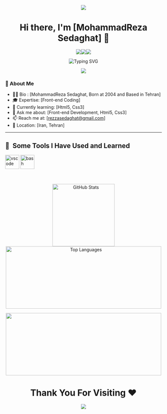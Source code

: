 <p align="center">
  <img src="https://capsule-render.vercel.app/api?type=waving&height=250&color=&color=141321&text=Hey%20,%20its%20me%20!&fontSize=90&fontColor=ff79c6&animation=twinkling&descAlignY=81"/>
</p>

<!-- ✨ Stylish Header -->
<h1 align="center">Hi there, I'm [MohammadReza Sedaghat] 👋</h1>

<p align="center"><a href="mailto:rezzasedaghat@gmail.com"><img src="https://img.shields.io/badge/Email-D14836?style=for-the-badge&logo=gmail&logoColor=white" /></a><a href="[https://linkedin.com/in/yourprofile](https://www.linkedin.com/in/mohammad-reza-sedaghat-26333837b?utm_source=share&utm_campaign=share_via&utm_content=profile&utm_medium=android_app)"><img src="https://img.shields.io/badge/LinkedIn-0077B5?style=for-the-badge&logo=linkedin&logoColor=white" /></a><a href="https://x.com/YoungBadGod?t=KNWbY_98CeJ3UEdRGlTkng&s=09"><img src="https://img.shields.io/badge/Twitter-1DA1F2?style=for-the-badge&logo=twitter&logoColor=white" /></a></p>

<p align="center">
  <img src="https://readme-typing-svg.demolab.com?font=Fira+Code&size=24&pause=1000&color=00F7FF&center=true&vCenter=true&width=435&lines=Curious+Developer;Lifelong+Learner;Eager+For+Building+Cool+Front" alt="Typing SVG" />
</p>

<p align="center">
  <img src="https://media0.giphy.com/media/v1.Y2lkPTc5MGI3NjExOGJ5MXRqMTF3c2U4cmNka21tczFzNzE2YzFtZzV6dzRzMDBrYTlkaiZlcD12MV9pbnRlcm5hbF9naWZfYnlfaWQmY3Q9Zw/iIqmM5tTjmpOB9mpbn/giphy.gif"/>
</p>


### 🧠 About Me
- 🧑‍💻 Bio : [MohammadReza Sedaghat, Born at 2004 and Based in Tehran]
- 🎓 Expertise: [Front-end Coding]
- 🌱 Currently learning: [Html5, Css3]
- 💬 Ask me about: [Front-end Development, Html5, Css3]
- 📫 Reach me at: [rezzasedaghat@gmail.com]
- 📍 Location: [Iran, Tehran]
---

<h2> 🚀 &nbsp;Some Tools I Have Used and Learned</h2>
<p align="left">
  <img src="https://cdn.jsdelivr.net/gh/devicons/devicon/icons/vscode/vscode-original.svg" alt="vscode" width="45" height="45"/>
  <img src="https://cdn.jsdelivr.net/gh/devicons/devicon/icons/bash/bash-original.svg" alt="bash" width="45" height="45"/>

</p>

<br/>

<p align="center">
  <img src="https://github-readme-stats.vercel.app/api?username=sedaghat-frontdev&show_icons=true&theme=radical" alt="GitHub Stats" height="200px"/>  
  <img src="https://github-readme-stats.vercel.app/api/top-langs/?username=sedaghat-frontdev&layout=compact&langs_count=8&theme=radical" alt="Top Languages" height="200px" width="500px"/>
</p>

<p align="center">
   <img width="500px" src="https://github-readme-activity-graph.vercel.app/graph?username=sedaghat-frontdev&theme=radical" height="200px" >
</p>




<h1 align="center">Thank You For Visiting ❤️</h1>

<p align="center">
  <img src="https://capsule-render.vercel.app/api?type=waving&height=250&color=&color=141321&text=Bye%20My%20Friend%20:)&fontSize=90&fontColor=ff79c6&animation=twinkling&descAlignY=81&section=footer&fontAlignY=50"/>
</p>
